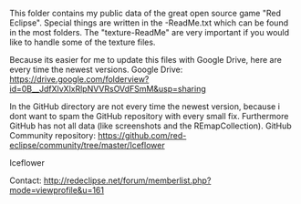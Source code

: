This folder contains my public data of the great open source game "Red Eclipse".
Special things are written in the <Name>-ReadMe.txt which can be found in the most folders. The "texture-ReadMe" are very important if you would like to handle some of the texture files.

Because its easier for me to update this files with Google Drive, here are every time the newest versions.
Google Drive: https://drive.google.com/folderview?id=0B__JdfXlvXlxRlpNVVRsOVdFSmM&usp=sharing

In the GitHub directory are not every time the newest version, because i dont want to spam the GitHub repository with every small fix.
Furthermore GitHub has not all data (like screenshots and the REmapCollection).
GitHub Community repository: https://github.com/red-eclipse/community/tree/master/Iceflower


Iceflower

Contact: http://redeclipse.net/forum/memberlist.php?mode=viewprofile&u=161